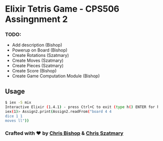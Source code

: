 # Elixir Tetris Game - CPS506 Assingnment 2


### TODO: 
- Add description (Bishop)
- Powerup on Board (Bishop)
- Create Rotations (Szatmary)
- Create Moves (Szatmary)
- Create Pieces (Szatmary)
- Create Score (Bishop)
- Create Game Computation Module (Bishop)

## Usage

```bash
$ iex -S mix
Interactive Elixir (1.4.1) - press Ctrl+C to exit (type h() ENTER for help)
iex(1)> Assign2.print(Assign2.readFrom("board 4 4
dice 1 1
moves ll"))
```

### Crafted with :heart: by [Chris Bishop](http://www.chrisbishop.ca) & [Chris Szatmary](http://christopherszatmary.com/)
